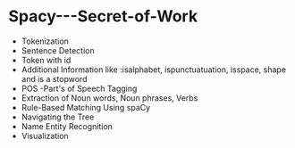 # Spacy---Secret-of-Work
* Tokenization
* Sentence Detection
* Token with id
* Additional Information like :isalphabet, ispunctuatuation, isspace, shape and is a stopword
* POS -Part's of Speech Tagging
* Extraction of Noun words, Noun phrases, Verbs
* Rule-Based Matching Using spaCy
* Navigating the Tree
* Name Entity Recognition
* Visualization
